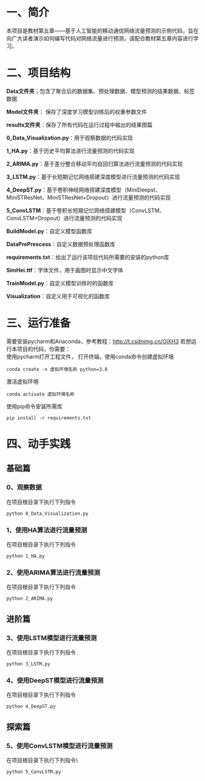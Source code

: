 # 一、简介
本项目是教材第五章——基于人工智能的移动通信网络流量预测的示例代码，旨在向广大读者演示如何编写代码对网络流量进行预测，请配合教材第五章内容进行学习。
# 二、项目结构
**Data文件夹**；包含了聚合后的数据集、预处理数据、模型预测的结果数据、标签数据

**Model文件夹**： 保存了深度学习模型训练后的权重参数文件

**results文件夹**：保存了所有代码在运行过程中输出的结果图篇

**0_Data_Visualization.py**：用于观察数据的代码实现

**1_HA.py**：基于历史平均算法进行流量预测的代码实现

**2_ARIMA.py**：基于差分整合移动平均自回归算法进行流量预测的代码实现

**3_LSTM.py**：基于长短期记忆网络搭建深度模型进行流量预测的代码实现

**4_DeepST.py**：基于卷积神经网络搭建深度模型（MiniDeepst、MiniSTResNet、MiniSTResNet+Dropout）进行流量预测的代码实现

**5_ConvLSTM**：基于卷积长短期记忆网络搭建模型（ConvLSTM、ConvLSTM+Dropout）进行流量预测的代码实现

**BuildModel.py**：自定义模型函数库

**DataPrePrescess**：自定义数据预处理函数库

**requirements.txt**：给出了运行该项目代码所需要的安装的python库

**SimHei.ttf**：字体文件，用于画图时显示中文字体

**TrainModel.py**：自定义模型训练时的函数库

**Visualization**：自定义用于可视化的函数库

# 三、运行准备
需要安装pycharm和Anaconda，参考教程：http://t.csdnimg.cn/OjXH3
若想运行本项目的代码，你需要：\
使用pycharm打开工程文件，
打开终端，使用conda命令创建虚拟环境
```
conda create -n 虚拟环境名称 python=3.8 
```
激活虚拟环境
```
conda activate 虚拟环境名称
```
使用pip命令安装所需库
```
pip install -r requirements.txt
```
# 四、动手实践
## 基础篇
### 0、观察数据
在项目根目录下执行下列指令
```
python 0_Data_Visualization.py
```
### 1、使用HA算法进行流量预测
在项目根目录下执行下列指令
```
python 1_HA.py
```
### 2、使用ARIMA算法进行流量预测
在项目根目录下执行下列指令
```
python 2_ARIMA.py
```
## 进阶篇
### 3、使用LSTM模型进行流量预测
在项目根目录下执行下列指令
```
python 3_LSTM.py
```
### 4、使用DeepST模型进行流量预测
在项目根目录下执行下列指令
```
python 4_DeepST.py
```
## 探索篇
### 5、使用ConvLSTM模型进行流量预测
在项目根目录下执行下列指令\
```
python 5_ConvLSTM.py
```
